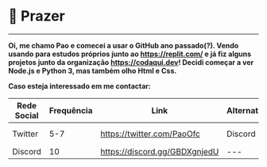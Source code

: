 # 👋 Prazer

---

**Oi, me chamo Pao e comecei a usar o GitHub ano passado(?). Vendo usando para estudos próprios junto ao https://replit.com/ e já fiz alguns projetos junto da organização https://codaqui.dev! Decidi começar a ver Node.js e Python 3, mas também olho Html e Css.**

**Caso esteja interessado em me contactar:**

| Rede Social | Frequência | Link | Alternativa | Resultado |
| --- | --- | --- | --- | --- |
| Twitter | 5-7 | https://twitter.com/PaoOfc  | Discord | N me procura lá |
| Discord | 10  | https://discord.gg/GBDXgnjedU | --- | É lá mn |
